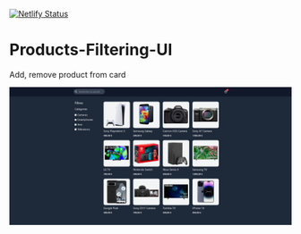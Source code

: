 [![Netlify Status](https://api.netlify.com/api/v1/badges/bf1e8016-72db-413f-a58e-3d4847545f50/deploy-status)](https://app.netlify.com/sites/products-filtering-ui/deploys)

# Products-Filtering-UI
Add, remove product from card


<a href="https://products-filtering-ui.netlify.app/" target="_blank">
    <img src="./img/screen.jpg" />
<a>
